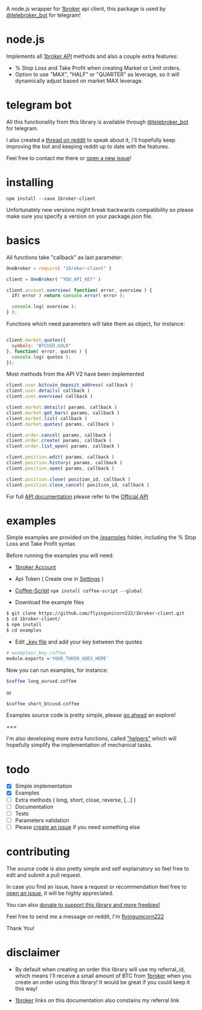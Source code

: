 A node.js wrapper for [1broker](https://1broker.com/m/r.php?i=11468) api client, this package is used by [@telebroker_bot](https://telegram.me/telebroker_bot) for telegram!

node.js
===
Implements all [1broker API](https://1broker.com/?c=api_documentation) methods and also a couple extra features:

 - % Stop Loss and Take Profit when creating Market or Limit orders.
 - Option to use "MAX", "HALF" or "QUARTER" as leverage, so it will dynamically adjust based on market MAX leverage.

telegram bot
====
All this functionality from this library is available through [@telebroker_bot](https://telegram.me/telebroker_bot) for telegram.

I also created a [thread on reddit](https://www.reddit.com/r/1Broker/comments/582eks/you_can_buy_and_sell_on_1broker_directly_from/) to speak about it, i'll hopefully keep improving the bot and keeping reddit up to date with the features.

Feel free to contact me there or [open a new issue](https://github.com/flyingunicorn222/1broker-client/issues/new)!


installing
====

````npm install --save 1broker-client````

Unfortunately new versions might break backwards
compatibility so please make sure you specify a version on your package.json
file.

basics
====

All functions take "callback" as last parameter:

````javascript
OneBroker = require( "1broker-client" )

client = OneBroker( "YOU_API_KEY" )

client.account.overview( function( error, overview ) {
  if( error ) return console.error( error );

  console.log( overview );
} );
````

Functions which need parameters will take them as object, for instance:

````javascript

client.market.quotes({
  symbols: "BTCUSD,GOLD"
}, function( error, quotes ) {
  console.log( quotes );
});

````

Most methods from the API V2 have been implemented


````javascript
client.user.bitcoin_deposit_address( callback )
client.user.details( callback )
client.user.overview( callback )

client.market.details( params, callback )
client.market.get_bars( params, callback )
client.market.list( callback )
client.market.quotes( params, callback )

client.order.cancel( params, callback )
client.order.create( params, callback )
client.order.list_open( params, callback )

client.position.edit( params, callback )
client.position.history( params, callback )
client.position.open( params, callback )

client.position.close( position_id, callback )
client.position.close_cancel( position_id, callback )
````

For full [API documentation](https://1broker.com/?c=en/content/api-documentation) please refer to the [Official API](https://1broker.com/?c=en/content/api-documentation)

examples
====

Simple examples are provided on the [/examples](https://github.com/flyingunicorn222/1broker-client/tree/v1/examples) folder, including
the % Stop Loss and Take Profit syntax.

Before running the examples you will need:

 - [1broker Account](https://1broker.com/m/r.php?i=11468)

 - Api Token ( Create one in [Settings](https://1broker.com/?u1=account_settings) )

 - [Coffee-Script](http://coffeescript.org/) ```npm install coffee-script --global```

 - Download the example files

```bash
$ git clone https://github.com/flyingunicorn222/1broker-client.git
$ cd 1broker-client/
$ npm install
$ cd examples
```

 - Edit [_key file](https://github.com/flyingunicorn222/1broker-client/blob/v1/examples/_key.coffee) and add your key between the quotes

```bash
# examples/_key.coffee
module.exports ='YOUR_TOKEN_GOES_HERE'
```

Now you can run examples, for instance:
```bash
$coffee long_eurusd.coffee
```
or
```bash
$coffee short_btcusd.coffee
```
Examples source code is pretty simple, please [go ahead](https://github.com/flyingunicorn222/1broker-client/blob/v1/examples/) an explore!

===

I'm also developing more extra functions, called ["helpers"](https://github.com/flyingunicorn222/1broker-client/tree/v1/src/helpers) which will
hopefully simplify the implementation of mechanical tasks.

todo
====

- [x] Simple implementation
- [x] Examples
- [ ] Extra methods ( long, short, close, reverse, [...] )
- [ ] Documentation
- [ ] Tests
- [ ] Parameters validation
- [ ] Please [create an issue](https://github.com/flyingunicorn222/1broker-client/issues/new) if you need something else

contributing
====
The source code is also pretty simple and self explainatory so feel free
to edit and submit a pull request.

In case you find an issue, have a request or recommendation feel free to [open
an issue](https://github.com/flyingunicorn222/1broker-client/issues/new), it will be highly appreciated.

You can also [donate to support this library and more freebies!](https://blockchain.info/address/1767DuD8teMeeTV2DtPviqMYE1G13169x3)

Feel free to send me a message on reddit, I'm [flyingunicorn222](https://www.reddit.com/user/flyingunicorn222)

Thank You!

disclaimer
====
 - By default when creating an order this library will use my referral_id,
which means I'll receive a small amount of BTC from [1broker](https://1broker.com/m/r.php?i=11468)
when you create an order using this library! It would be great if you could keep it this way!

 - [1broker](https://1broker.com/m/r.php?i=11468) links on this documentation
also constains my referral link

